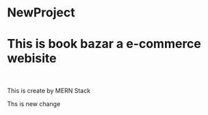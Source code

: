 # NewProject

<h1>This is book bazar a e-commerce webisite</h1>
<br>
<p>This is create by MERN Stack</p>
<p>Ths is new change</p>
